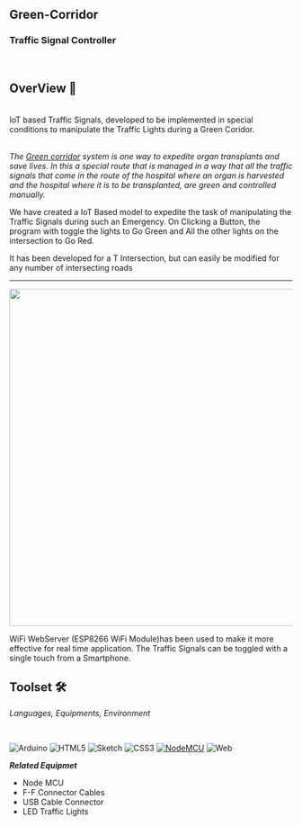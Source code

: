 <h2>Green-Corridor</h2>
<h3> Traffic Signal Controller </h3>

<br>

## OverView 🔎

<br>
IoT based Traffic Signals, developed to be implemented in special conditions to manipulate the Traffic Lights during a Green Coridor.


<br><i>
The <a href = "https://www.donatelife.org.in/green-corridor-system">Green corridor</a> system is one way to expedite organ transplants and save lives. 
In this a special route that is managed in a way that all the traffic signals that come in the route of the hospital where an organ is harvested and the hospital where it is to be transplanted, are green and controlled manually.
<br>
</i>


We have created a IoT Based model to expedite the task of manipulating the Traffic Signals during such an Emergency. 
On Clicking a Button, the program with toggle the lights to Go Green and All the other lights on the intersection to Go Red.



It has been developed for  a T Intersection, but can easily be modified for any number of intersecting roads 

<hr>
<img src = "https://user-images.githubusercontent.com/78374254/181926279-33f7327b-8659-46e1-b4c5-875c6bfcb0b5.png" height = 600px; width = 800px; />

<br> 

WiFi WebServer (ESP8266 WiFi Module)has been used to make it more effective for real time application. The Traffic Signals can be toggled with a single touch from a Smartphone. 


## Toolset 🛠️
<i> Languages, Equipments, Environment </i>

<br>


![Arduino](https://img.shields.io/badge/-Arduino-00979D?style=for-the-badge&logo=Arduino&logoColor=white)
![HTML5](https://img.shields.io/badge/html5-%23E34F26.svg?style=for-the-badge&logo=html5&logoColor=white)
![Sketch](https://img.shields.io/badge/Sketch-FFB387?style=for-the-badge&logo=sketch&logoColor=black)
![CSS3](https://img.shields.io/badge/css3-%231572B6.svg?style=for-the-badge&logo=css3&logoColor=white)
[![NodeMCU](https://img.shields.io/badge/-Node%20MCU-red?style=for-the-badge)](https://www.amazon.in/Generic-Nodemcu-Esp8266-Internet-Development/dp/B07262H53W)
![Web](https://img.shields.io/badge/Wev%20Server-ESP8266-302AE6?style=for-the-badge)




***Related Equipmet***


<ul>
  <li>Node MCU</li>
  <li>F-F Connector Cables</li>
  <li>USB Cable Connector</li>
  <li>LED Traffic Lights</li>
 
</ul>

